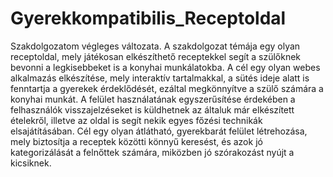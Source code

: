 # Gyerekkompatibilis_Receptoldal
Szakdolgozatom végleges változata.
A szakdolgozat témája egy olyan receptoldal, mely játékosan elkészíthető receptekkel segít a szülőknek bevonni a legkisebbeket is a
konyhai munkálatokba. A cél egy olyan webes alkalmazás elkészítése, mely interaktív tartalmakkal, a sütés ideje alatt is fenntartja a gyerekek
érdeklődését, ezáltal megkönnyítve a szülő számára a konyhai munkát. A felület használatának egyszerűsítése érdekében a
felhasználók visszajelzéseket is küldhetnek az általuk már elkészített ételekről, illetve az oldal is segít nekik egyes főzési technikák
elsajátításában. Cél egy olyan átlátható, gyerekbarát felület létrehozása, mely biztosítja a receptek közötti könnyű keresést, és azok
jó kategorizálását a felnőttek számára, miközben jó szórakozást nyújt a kicsiknek.
